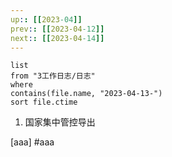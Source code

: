 ```yaml
---
up:: [[2023-04]]
prev:: [[2023-04-12]]
next:: [[2023-04-14]]
---
```


```dataview
list
from "3工作日志/日志"
where
contains(file.name, "2023-04-13-")
sort file.ctime
```
1. 国家集中管控导出

[aaa]
#aaa